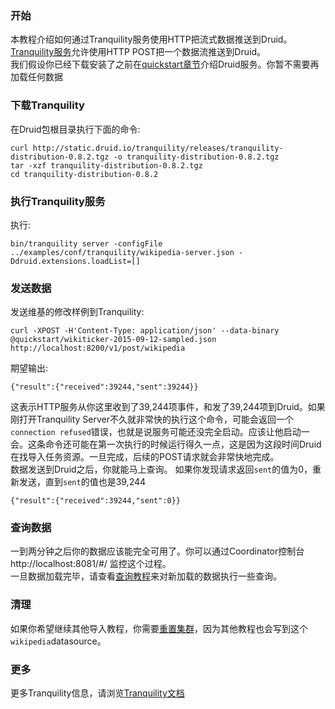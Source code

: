 ### 开始

本教程介绍如何通过Tranquility服务使用HTTP把流式数据推送到Druid。  
[Tranquility服务](https://github.com/druid-io/tranquility/blob/master/docs/server.md)允许使用HTTP POST把一个数据流推送到Druid。  
我们假设你已经下载安装了之前在[quickstart章节](#!/tutorials)介绍Druid服务。你暂不需要再加载任何数据

### 下载Tranquility
在Druid包根目录执行下面的命令:
```
curl http://static.druid.io/tranquility/releases/tranquility-distribution-0.8.2.tgz -o tranquility-distribution-0.8.2.tgz
tar -xzf tranquility-distribution-0.8.2.tgz
cd tranquility-distribution-0.8.2
```

### 执行Tranquility服务
执行:
```
bin/tranquility server -configFile ../examples/conf/tranquility/wikipedia-server.json -Ddruid.extensions.loadList=[]
```

### 发送数据
发送维基的修改样例到Tranquility:
```
curl -XPOST -H'Content-Type: application/json' --data-binary @quickstart/wikiticker-2015-09-12-sampled.json http://localhost:8200/v1/post/wikipedia
```
期望输出:
```
{"result":{"received":39244,"sent":39244}}
```
这表示HTTP服务从你这里收到了39,244项事件，和发了39,244项到Druid。如果刚打开Tranquility Server不久就非常快的执行这个命令，可能会返回一个`connection refused`错误，也就是说服务可能还没完全启动。应该让他启动一会。这条命令还可能在第一次执行的时候运行得久一点，这是因为这段时间Druid在找导入任务资源。一旦完成，后续的POST请求就会非常快地完成。  
数据发送到Druid之后，你就能马上查询。
如果你发现请求返回`sent`的值为0，重新发送，直到`sent`的值也是39,244
```
{"result":{"received":39244,"sent":0}}
```

### 查询数据
一到两分钟之后你的数据应该能完全可用了。你可以通过Coordinator控制台http://localhost:8081/#/ 监控这个过程。  
一旦数据加载完毕，请查看[查询教程](#!/tutorials/tutorial-query)来对新加载的数据执行一些查询。

### 清理
如果你希望继续其他导入教程，你需要[重置集群](#!/tutorials#resetting-cluster-state)，因为其他教程也会写到这个`wikipedia`datasource。

### 更多
更多Tranquility信息，请浏览[Tranquility文档](/TODO)

